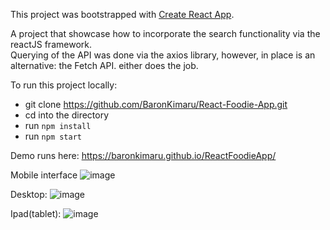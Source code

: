 This project was bootstrapped with [Create React App](https://github.com/facebook/create-react-app).

A project that showcase how to incorporate the search functionality via the reactJS framework.   
Querying of the API was done via the axios library, however, in place is an alternative: the Fetch API. either does the job.

To run this project locally:
* git clone https://github.com/BaronKimaru/React-Foodie-App.git
* cd into the directory
* run `npm install`
* run `npm start`

Demo runs here: https://baronkimaru.github.io/ReactFoodieApp/

Mobile interface
![image](https://user-images.githubusercontent.com/16536231/72791687-c8a83480-3c48-11ea-85d6-945e830cf2d7.png)

Desktop:
![image](https://user-images.githubusercontent.com/16536231/72790645-099f4980-3c47-11ea-8fda-2901cd347110.png)

Ipad(tablet):
![image](https://user-images.githubusercontent.com/16536231/72792007-52f09880-3c49-11ea-8418-daaac6725ad9.png)



